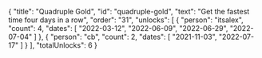 {
  "title": "Quadruple Gold",
  "id": "quadruple-gold",
  "text": "Get the fastest time four days in a row",
  "order": "31",
  "unlocks": [
    {
      "person": "itsalex",
      "count": 4,
      "dates": [
        "2022-03-12",
        "2022-06-09",
        "2022-06-29",
        "2022-07-04"
      ]
    },
    {
      "person": "cb",
      "count": 2,
      "dates": [
        "2021-11-03",
        "2022-07-17"
      ]
    }
  ],
  "totalUnlocks": 6
}